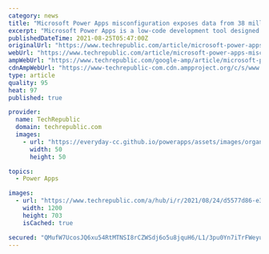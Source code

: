 ```yaml
---
category: news
title: "Microsoft Power Apps misconfiguration exposes data from 38 million records"
excerpt: "Microsoft Power Apps is a low-code development tool designed to help people with little programming experience build web and mobile apps for their organizations. As part of the process, Microsoft ..."
publishedDateTime: 2021-08-25T05:47:00Z
originalUrl: "https://www.techrepublic.com/article/microsoft-power-apps-misconfiguration-exposes-data-from-38-million-records/"
webUrl: "https://www.techrepublic.com/article/microsoft-power-apps-misconfiguration-exposes-data-from-38-million-records/"
ampWebUrl: "https://www.techrepublic.com/google-amp/article/microsoft-power-apps-misconfiguration-exposes-data-from-38-million-records/"
cdnAmpWebUrl: "https://www-techrepublic-com.cdn.ampproject.org/c/s/www.techrepublic.com/google-amp/article/microsoft-power-apps-misconfiguration-exposes-data-from-38-million-records/"
type: article
quality: 95
heat: 97
published: true

provider:
  name: TechRepublic
  domain: techrepublic.com
  images:
    - url: "https://everyday-cc.github.io/powerapps/assets/images/organizations/techrepublic.com-50x50.jpg"
      width: 50
      height: 50

topics:
  - Power Apps

images:
  - url: "https://www.techrepublic.com/a/hub/i/r/2021/08/24/d5577d86-e3dd-4c33-94d3-62ed7272396e/resize/1200x/4d230a46a46ce17d8548ee4b858c4b0e/microsoft-power-apps.jpg"
    width: 1200
    height: 703
    isCached: true

secured: "QMufW7UcosJQ6xu54RtMTNSI8rCZWSdj6o5u8jquH6/L1/3pu0Yn7iTrFWeyugsOTCMvPZDHV2p80TEVeE5clbGPsXVFFPZTMpskRB3aiEiqUsZMZl+py5B8cVNk17It2aDKy585XHoAFa9uXBSL9bpFVSRMKIYHh4NKBKpNGRdASVhV7XEBPMHKdEAKyqH2WYzoZRAQfVUawCkAaryMQfqYODoDT8j/y4dX+3bTEbI5nPuUrk/RmScWthXZqn4odPn2j4Ti6kCrhm0S2MY948f4nByMgJQ+q9tJTq+qpmnVV8DsB9qufvRuVl+vHss5WdWFsoNRrSueb/UBny0G3HjJjmlbekNmz3opfSDSbQA=;9E0SmWbhS9zRjjGx9SVMSQ=="
---
```


